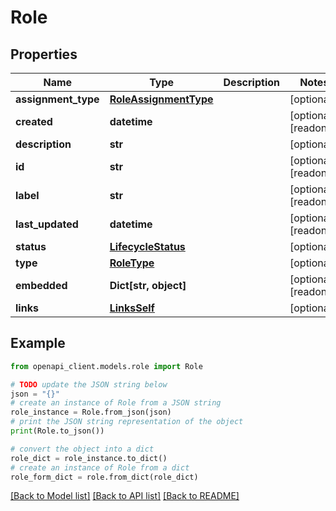# Role


## Properties

Name | Type | Description | Notes
------------ | ------------- | ------------- | -------------
**assignment_type** | [**RoleAssignmentType**](RoleAssignmentType.md) |  | [optional] 
**created** | **datetime** |  | [optional] [readonly] 
**description** | **str** |  | [optional] 
**id** | **str** |  | [optional] [readonly] 
**label** | **str** |  | [optional] [readonly] 
**last_updated** | **datetime** |  | [optional] [readonly] 
**status** | [**LifecycleStatus**](LifecycleStatus.md) |  | [optional] 
**type** | [**RoleType**](RoleType.md) |  | [optional] 
**embedded** | **Dict[str, object]** |  | [optional] [readonly] 
**links** | [**LinksSelf**](LinksSelf.md) |  | [optional] 

## Example

```python
from openapi_client.models.role import Role

# TODO update the JSON string below
json = "{}"
# create an instance of Role from a JSON string
role_instance = Role.from_json(json)
# print the JSON string representation of the object
print(Role.to_json())

# convert the object into a dict
role_dict = role_instance.to_dict()
# create an instance of Role from a dict
role_form_dict = role.from_dict(role_dict)
```
[[Back to Model list]](../README.md#documentation-for-models) [[Back to API list]](../README.md#documentation-for-api-endpoints) [[Back to README]](../README.md)



